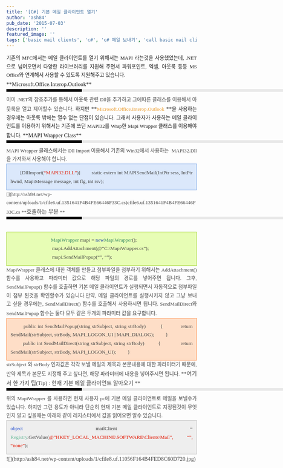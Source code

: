 ```yaml
---
title: '[C#] 기본 메일 클라이언트 열기'
author: 'ash84'
pub_date: '2015-07-03'
description: ''
featured_image: ''
tags: ['basic mail clients', 'c#', 'c# 메일 보내기', 'call basic mail clients', 'dev', 'mapi', 'MAPI Wrapper', 'mapi32', '메일 보내기']
---
```



<div style="LINE-HEIGHT: 2">  
<div>  
<div style="LINE-HEIGHT: 1.7">  
<div style="TEXT-ALIGN: justify">  
<div>  
<div style="LINE-HEIGHT: 1.7">  
<div>  
<div style="LINE-HEIGHT: 1.7">  
<div style="TEXT-ALIGN: justify">  
</div><span style="FONT-SIZE: 11pt">  
<div style="TEXT-ALIGN: justify"><span class="Apple-style-span" style="FONT-FAMILY: Dotum"><span style="FONT-SIZE: 10pt">기존의 MFC에서는 메일 클라이언트를 열기 위해서는 MAPI 라는것을 사용했었는데, .NET으로 넘어오면서 다양한 라이브러리를 지원해 주면서 파워포인트, 엑셀, 아웃룩 등등 MS Office와 연계해서 사용할 수 있도록 지원해주고 있습니다. </span></span></div><span style="FONT-FAMILY: Dotum">  
<div style="TEXT-ALIGN: justify">  
</div>**<span style="FONT-SIZE: 11pt">Microsoft.Office.Interop.Outlook</span>**<div>  
<div style="BORDER-LEFT: #000000 200px solid; PADDING-BOTTOM: 3px; BACKGROUND-COLOR: #e8e8e8; PADDING-LEFT: 6px; WIDTH: 690px; PADDING-RIGHT: 6px; FONT: bold 1pt/1 나눔고딕, Sans-serif; MARGIN-BOTTOM: 10px; HEIGHT: 1px; COLOR: #fff; PADDING-TOP: 3px"><span style="FONT-SIZE: 11pt"><span style="FONT-SIZE: 10pt"><span style="FONT-SIZE: 11pt"><span style="FONT-SIZE: 10pt"><span style="FONT-SIZE: 10pt"><span style="FONT-FAMILY: Batang"><span style="FONT-SIZE: 11pt"><span style="FONT-SIZE: 1pt"></span></span></span></span></span></span></span></span></div>  
<div style="LINE-HEIGHT: 1.7">  
<div style="TEXT-ALIGN: justify"><span style="FONT-FAMILY: Dotum"><font color="#474747"><span style="FONT-SIZE: 11pt"><span style="FONT-SIZE: 10pt">이미 .NET의 참조추가를 통해서 아웃룩 관련 Dll을 추가하고 그에따른 클래스를 이용해서 아웃룩을 열고 제어할수 있습니다. ﻿</span></span></font><span style="FONT-SIZE: 10pt"><font color="#474747"><span style="FONT-SIZE: 11pt"><span style="FONT-SIZE: 10pt">﻿</span></span></font><span style="FONT-FAMILY: Dotum"><font color="#474747"><span style="FONT-SIZE: 11pt"><span style="FONT-SIZE: 10pt">﻿</span></span></font></span></span></span><span style="FONT-SIZE: 11pt"><span style="FONT-SIZE: 10pt">하지만 </span>**<font color="#ec9c2c"><span style="FONT-SIZE: 10pt">Microsoft.Office.Interop.Outlook </span></font>**<span style="FONT-SIZE: 10pt">을 사용하는 경우에는 아웃룩 밖에는 열수 없는 단점이 있습니다. 그래서 사용자가 사용하는 메일 클라이언트를 이용하기 위해서는 기존에 쓰던 MAPI32를 Wrap한 Mapi Wrapper 클래스를 이용해야 합니다. </span></span>**<span style="FONT-SIZE: 11pt">MAPI Wrapper Class</span>**

</div>  
<div style="TEXT-ALIGN: justify">  
<div>  
<div style="BORDER-LEFT: #000000 200px solid; PADDING-BOTTOM: 3px; BACKGROUND-COLOR: #e8e8e8; PADDING-LEFT: 6px; WIDTH: 690px; PADDING-RIGHT: 6px; FONT: bold 1pt/1 나눔고딕, Sans-serif; MARGIN-BOTTOM: 10px; HEIGHT: 1px; COLOR: #fff; PADDING-TOP: 3px"><span style="FONT-SIZE: 11pt"><span style="FONT-SIZE: 10pt"><span style="FONT-SIZE: 11pt"><span style="FONT-SIZE: 10pt"><span style="FONT-SIZE: 10pt"><span style="FONT-FAMILY: Batang"><span style="FONT-SIZE: 11pt"><span style="FONT-SIZE: 1pt"></span></span></span></span></span></span></span></span></div>  
<div style="LINE-HEIGHT: 1.7"><span style="FONT-FAMILY: Dotum"><font color="#474747"><span style="FONT-SIZE: 11pt"><span style="FONT-SIZE: 10pt">MAPI </span></span><span style="FONT-SIZE: 11pt"><span style="FONT-SIZE: 11pt"><span style="FONT-SIZE: 10pt">Wrapper 클래스에서는 Dll Import 이용해서 기존의 Win32에서 사용하는 ﻿</span></span></span></font><span style="FONT-SIZE: 10pt"><font color="#474747"><span style="FONT-SIZE: 11pt"><span style="FONT-SIZE: 11pt"><span style="FONT-SIZE: 10pt">﻿</span></span></span></font><span style="FONT-FAMILY: Dotum"><font color="#474747"><span style="FONT-SIZE: 11pt"><span style="FONT-SIZE: 11pt"><span style="FONT-SIZE: 10pt">﻿</span></span></span></font><span style="FONT-SIZE: 10pt"><font color="#474747"><span style="FONT-SIZE: 11pt"><span style="FONT-SIZE: 11pt"><span style="FONT-SIZE: 10pt">﻿ MAPI32.Dll 을 가져와서 사용해야 합니다. </span></span></span><div class="txc-textbox" style="BORDER-BOTTOM: #79a5e4 1px solid; BORDER-LEFT: #79a5e4 1px solid; PADDING-BOTTOM: 10px; BACKGROUND-COLOR: #dbe8fb; PADDING-LEFT: 10px; PADDING-RIGHT: 10px; BORDER-TOP: #79a5e4 1px solid; BORDER-RIGHT: #79a5e4 1px solid; PADDING-TOP: 10px"><span style="FONT-SIZE: 11pt">       <span style="FONT-SIZE: 10pt">[DllImport(<font color="#e31600">“MAPI32.DLL”</font>)]</span></span>  
<span style="FONT-SIZE: 11pt"><span style="FONT-SIZE: 10pt">        static extern int MAPISendMail(IntPtr sess, IntPtr hwnd, MapiMessage message, int flg, int rsv);</span></span>  
</div>  
[](http://ash84.net/wp-content/uploads/1/cfile6.uf.1351641F4B4FE66446F33C.cs)cfile6.uf.1351641F4B4FE66446F33C.cs  
**<span style="FONT-SIZE: 11pt"><span style="FONT-SIZE: 11pt">호출하는 부분 </span></span>**<div>  
<div style="BORDER-LEFT: #000000 200px solid; PADDING-BOTTOM: 3px; BACKGROUND-COLOR: #e8e8e8; PADDING-LEFT: 6px; WIDTH: 690px; PADDING-RIGHT: 6px; FONT: bold 1pt/1 나눔고딕, Sans-serif; MARGIN-BOTTOM: 10px; HEIGHT: 1px; COLOR: #fff; PADDING-TOP: 3px"><span style="FONT-SIZE: 11pt"><span style="FONT-SIZE: 10pt"><span style="FONT-SIZE: 11pt"><span style="FONT-SIZE: 10pt"><span style="FONT-SIZE: 10pt"><span style="FONT-FAMILY: Batang"><span style="FONT-SIZE: 11pt"><span style="FONT-SIZE: 1pt"></span></span></span></span></span></span></span></span></div>  
<div style="LINE-HEIGHT: 1.7"> </div></div></font></span></span></span></span></div></div></div></div></div></span></span></div></div></div></div></div></div></div></div>  
<div style="LINE-HEIGHT: 2">  
<div>  
<div style="LINE-HEIGHT: 1.7">  
<div style="TEXT-ALIGN: justify">  
<div>  
<div style="LINE-HEIGHT: 1.7">  
<div>  
<div style="LINE-HEIGHT: 1.7"><span style="FONT-SIZE: 11pt"><span style="FONT-FAMILY: Dotum"><span style="FONT-FAMILY: Dotum"><span style="FONT-SIZE: 10pt"><span style="FONT-FAMILY: Dotum"><span style="FONT-SIZE: 10pt"><font color="#474747"><span style="FONT-FAMILY: Dotum"><span style="FONT-SIZE: 10pt"><span style="FONT-FAMILY: Dotum"><span style="FONT-SIZE: 10pt"><font color="#474747"><span style="FONT-SIZE: 11pt"><font color="#318561">  
<div class="txc-textbox" style="BORDER-BOTTOM: #9fd331 1px solid; BORDER-LEFT: #9fd331 1px solid; PADDING-BOTTOM: 10px; BACKGROUND-COLOR: #e7fdb5; PADDING-LEFT: 10px; PADDING-RIGHT: 10px; BORDER-TOP: #9fd331 1px solid; BORDER-RIGHT: #9fd331 1px solid; PADDING-TOP: 10px">  
<div style="LINE-HEIGHT: 2">  
<div>  
<div style="LINE-HEIGHT: 1.7">  
<div style="TEXT-ALIGN: justify">  
<div>  
<div style="LINE-HEIGHT: 1.7">  
<div>  
<div style="LINE-HEIGHT: 1.7"><span style="FONT-SIZE: 11pt"><span style="FONT-FAMILY: Dotum"><span style="FONT-FAMILY: Dotum"><span style="FONT-SIZE: 10pt"><span style="FONT-FAMILY: Dotum"><span style="FONT-SIZE: 10pt"><font color="#474747"><span style="FONT-FAMILY: Dotum"><span style="FONT-SIZE: 10pt"><span style="FONT-FAMILY: Dotum"><span style="FONT-SIZE: 10pt"><font color="#474747"><span style="FONT-SIZE: 11pt"><font color="#318561"><span style="FONT-SIZE: 10pt">                              </span><span style="FONT-SIZE: 10pt"><span style="FONT-SIZE: 10pt">  </span><span style="FONT-SIZE: 10pt">MapiWrapper </span></span></font><span style="FONT-SIZE: 10pt"><span style="FONT-SIZE: 10pt">mapi = </span></span></span><font color="#193da9"><font size="+0"><span style="FONT-SIZE: 11pt"><span style="FONT-SIZE: 10pt"><span style="FONT-SIZE: 10pt">new</span></span></span></font><span style="FONT-SIZE: 11pt"><span style="FONT-SIZE: 10pt"><span style="FONT-SIZE: 10pt"></span></span></span></font><span style="FONT-SIZE: 11pt"><font color="#318561"><span style="FONT-SIZE: 10pt"><span style="FONT-SIZE: 10pt">MapiWrapper</span></span></font><span style="FONT-SIZE: 10pt"><span style="FONT-SIZE: 10pt">();</span></span></span></font></span></span></span></span></font></span></span></span></span></span></span></div></div></div></div></div></div></div></div>  
<div style="TEXT-ALIGN: center; LINE-HEIGHT: 2">  
<div>  
<div style="LINE-HEIGHT: 1.7">  
<div style="TEXT-ALIGN: justify">  
<div>  
<div style="LINE-HEIGHT: 1.7">  
<div>  
<div style="LINE-HEIGHT: 1.7"><span style="FONT-FAMILY: Dotum"><span style="FONT-SIZE: 10pt"><span style="FONT-FAMILY: Dotum"><span style="FONT-SIZE: 10pt"><font color="#474747"><span style="FONT-SIZE: 11pt"><span style="FONT-SIZE: 10pt"><span style="FONT-SIZE: 10pt">                                 </span><span style="FONT-SIZE: 10pt">mapi.AddAttachment(@”C:\MapiWrapper.cs”);</span></span></span></font></span></span></span></span></div>  
<div style="LINE-HEIGHT: 1.7"><span style="FONT-FAMILY: Dotum"><span style="FONT-SIZE: 10pt"><span style="FONT-FAMILY: Dotum"><span style="FONT-SIZE: 10pt"><font color="#474747"><span style="FONT-SIZE: 11pt"><span style="FONT-SIZE: 10pt"><span style="FONT-SIZE: 10pt">                               </span><span style="FONT-SIZE: 10pt">  mapi.SendMailPopup(“”, “”);</span></span></span></font></span></span></span></span></div></div></div></div></div></div></div></div></div></font></span></font></span></span></span></span><span style="FONT-FAMILY: Dotum"><span style="FONT-SIZE: 10pt"><span style="FONT-FAMILY: Dotum"><span style="FONT-SIZE: 10pt"><font color="#474747">  
</font></span></span></span></span></font></span></span></span></span></span></span></div></div></div></div></div></div></div></div>  
<div style="LINE-HEIGHT: 2"><span style="FONT-SIZE: 11pt"><span style="FONT-FAMILY: Dotum">  
<div>  
<div style="LINE-HEIGHT: 1.7">  
<div style="TEXT-ALIGN: justify">  
<div>  
<div style="LINE-HEIGHT: 1.7"><span style="FONT-FAMILY: Dotum"><span style="FONT-SIZE: 10pt"><span style="FONT-FAMILY: Dotum"><span style="FONT-SIZE: 10pt"><font color="#474747">  
<div>  
<div style="LINE-HEIGHT: 1.7"><span style="FONT-SIZE: 11pt"><span style="FONT-FAMILY: Dotum"><span style="FONT-SIZE: 10pt">MapiWrapper 클래스에 대한 객체를 만들고 첨부파일을 첨부하기 위해서는 AddAttachment() 함수를 사용하고 파라미터 값으로 해당 파일의 경로를 넣어주면 됩니다. 그후, SendMailPopup() 함수를 호출하면 기본 메일 클라이언트가 실행되면서 자동적으로 첨부파일이 첨부 된것을 확인할수가 있습니다.</span></span></span><span style="FONT-SIZE: 11pt"><span style="FONT-FAMILY: Dotum"><span style="FONT-SIZE: 10pt">만약, 메일 클라이언트를 실행시키지 않고 그냥 보내고 싶을 경우에는, SendMailDirect() 함수를 호출해서 사용하시면 됩니다. SendMailDirect와 SendMailPopup 함수는 둘다 모두 같은 두개의 파라미터 값을 요구합니다.</span> </span></span>  
     

<div class="txc-textbox" style="BORDER-BOTTOM: #fe8943 1px solid; BORDER-LEFT: #fe8943 1px solid; PADDING-BOTTOM: 10px; BACKGROUND-COLOR: #fedec7; PADDING-LEFT: 10px; PADDING-RIGHT: 10px; BORDER-TOP: #fe8943 1px solid; BORDER-RIGHT: #fe8943 1px solid; PADDING-TOP: 10px">  
<div style="LINE-HEIGHT: 1.7">        public int SendMailPopup(string strSubject, string strBody)  
         {  
           return SendMail(strSubject, strBody, MAPI_LOGON_UI | MAPI_DIALOG);  
         }</div>  
<div style="LINE-HEIGHT: 1.7">        public int SendMailDirect(string strSubject, string strBody)  
         {  
             return SendMail(strSubject, strBody, MAPI_LOGON_UI);  
         }  
</div></div>  
<span style="FONT-SIZE: 11pt"><span style="FONT-SIZE: 10pt">strSubject 와 strBody 인자값은 각각 보낼 메일의 제목과 본문내용에 대한 파라미터기 때문에, 만약 제목과 본문도 지정해 주고 싶다면, 해당 파라미터에 내용을 넣어주시면 됩니다. </span>**여기서 한 가지 팁(Tip) : 현재 기본 메일 클라이언트 알아오기 **

<div>  
<div style="BORDER-LEFT: #000000 200px solid; PADDING-BOTTOM: 3px; BACKGROUND-COLOR: #e8e8e8; PADDING-LEFT: 6px; WIDTH: 690px; PADDING-RIGHT: 6px; FONT: bold 1pt/1 나눔고딕, Sans-serif; MARGIN-BOTTOM: 10px; HEIGHT: 1px; COLOR: #fff; PADDING-TOP: 3px"><span style="FONT-SIZE: 11pt"><span style="FONT-SIZE: 10pt"><span style="FONT-SIZE: 11pt"><span style="FONT-SIZE: 10pt"><span style="FONT-SIZE: 10pt"><span style="FONT-FAMILY: Batang"><span style="FONT-SIZE: 11pt"><span style="FONT-SIZE: 1pt"></span></span></span></span></span></span></span></span></div>  
<div style="LINE-HEIGHT: 1.7"><span style="FONT-FAMILY: Dotum"><font color="#474747"><span style="FONT-SIZE: 10pt">﻿</span></font><span style="FONT-SIZE: 10pt"><font color="#474747"><span style="FONT-SIZE: 10pt">﻿</span></font><span style="FONT-FAMILY: Dotum"><font color="#474747"><span style="FONT-SIZE: 10pt">﻿</span></font><span style="FONT-SIZE: 10pt"><font color="#474747"><span style="FONT-SIZE: 11pt"><span style="FONT-SIZE: 10pt">위의 MapiWrapper 를 사용하면 현재 사용자 pc에 기본 메일 클라이언트로 메일을 보낼수가 있습니다. 하지만 그런 용도가 아니라 단순히 현재 기본 메일 클라이언트로 지정된것이 무엇인지 알고 싶을때는 아래와 같이 레지스터에서 값을 읽어오면 알수 있습니다. </span></span></font></span></span></span></span><span style="FONT-SIZE: 10pt">  
<div class="txc-textbox" style="BORDER-BOTTOM: #c1c1c1 1px solid; BORDER-LEFT: #c1c1c1 1px solid; PADDING-BOTTOM: 10px; BACKGROUND-COLOR: #eeeeee; PADDING-LEFT: 10px; PADDING-RIGHT: 10px; BORDER-TOP: #c1c1c1 1px solid; BORDER-RIGHT: #c1c1c1 1px solid; PADDING-TOP: 10px"><span style="FONT-SIZE: 10pt"><font color="#3058d2">object</font> mailClient   
 = <font color="#6abb9a">Registry</font>.GetValue(<font color="#e31600">@”HKEY_LOCAL_MACHINE\SOFTWARE\Clients\Mail”, “”, “none”</font>);</span>  
</div></span>  
![](http://ash84.net/wp-content/uploads/1/cfile8.uf.11056F164B4FED8C60D720.jpg)  
  
<span id="tx_afterend_mark"></span>  
</div></div></span></div></div>  
</font></span></span></span></span></div></div></div>  
<div style="TEXT-ALIGN: justify"> </div></div></div></span></span></div>

